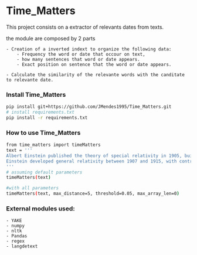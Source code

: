 
# Time_Matters


This project consists on a extractor of relevants dates from texts.

the module are composed by 2 parts

    - Creation of a inverted indext to organize the following data:
        - Frequency the word or date that occour on text,
        - how many sentences that word or date appears.
        - Exact position on sentence that the word or date appears.
        
    - Calculate the similarity of the relevante words with the canditate to relevante date.
    
    
    
 
### Install Time_Matters
``` bash
pip install git+https://github.com/JMendes1995/Time_Matters.git
# install requirements.txt
pip install -r requirements.txt
```

### How to use Time_Matters
``` bash
from time_matters import timeMatters
text = '''
Albert Einstein published the theory of special relativity in 1905, building on many theoretical results and empirical findings obtained by Albert A. Michelson, Hendrik Lorentz, Henri Poincaré and others. Max Planck, Hermann Minkowski and others did subsequent work.
Einstein developed general relativity between 1907 and 1915, with contributions by many others after 1915. The final form of general relativity was published in 1916.
'''
# assuming default parameters
timeMatters(text)

#with all parameters
timeMatters(text, max_distance=5, threshold=0.05, max_array_len=0)
```

### External modules used:
    - YAKE
    - numpy
    - nltk
    - Pandas
    - regex
    - langdetext
